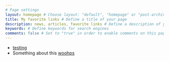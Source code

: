 ```yaml
---
# Page settings
layout: homepage # Choose layout: "default", "homepage" or "post-archive"
title: My favorite links # Define a title of your page
description: news, articles, favorite links # Define a description of your page
keywords: # Define keywords for search engines
comments: false # Set to "true" in order to enable comments on this page. Make sure you properly setup "disqus_forum_shortname" variable in "_config.yml"
---
```


- [testing](google.com)
- Something about this [woohps](testing.com)
